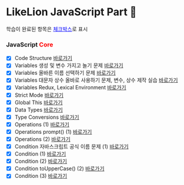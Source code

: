 # LikeLion JavaScript Part 🦁

<p>학습이 완료된 항목은 <span style="color:blue; text-decoration:underline">체크박스</span>로 표시</p>

<h3>JavaScript <span style="color:red;">Core</span></h3>

- [x] Code Structure [바로가기](https://github.com/ukssss/LIKELION-FE/pull/2/commits/becca5fb39ac39f278656d18ffe57271b32f7d46)
- [x] Variables 생성 및 변수 가지고 놀기 문제 [바로가기](https://github.com/ukssss/LIKELION-FE/pull/2/commits/697e31f40d4cd5c449ec5d1212b21bfec6b73697)
- [x] Variables 올바른 이름 선택하기 문제 [바로가기](https://github.com/ukssss/LIKELION-FE/pull/2/commits/4ff29f66e1b057ad173403f30faee0f3dd58b5cc)
- [x] Variables 대문자 상수 올바로 사용하기 문제, 변수, 상수 제작 실습 [바로가기](https://github.com/ukssss/LIKELION-FE/pull/2/commits/1af2c82563a0148b9095244608dd76aa7c652095)
- [x] Variables Redux, Lexical Environment [바로가기](https://github.com/ukssss/LIKELION-FE/pull/2/commits/2d320faf06e7ab8f5f537739f131141ba380e3c9)
- [x] Strict Mode [바로가기](https://github.com/ukssss/LIKELION-FE/pull/2/commits/1ab99b13c146bd3b8a06260cbe62d2f42bfa6ca6)
- [x] Global This [바로가기](https://github.com/ukssss/LIKELION-FE/pull/2/commits/a7297f694b6a082e9f61a7e7bcbe2cbbc16bad52)
- [x] Data Types [바로가기](https://github.com/ukssss/LIKELION-FE/pull/2/commits/7720342e0d2f7790179928bc5455501a39f64e32)
- [x] Type Conversions [바로가기](https://github.com/ukssss/LIKELION-FE/pull/2/commits/5f90d85c7fc94676b94b5234602410af6c34cd50)
- [x] Operations (1) [바로가기](https://github.com/ukssss/LIKELION-FE/pull/2/commits/69bb0fd819a61bc1a370e2f8faf3c2f36e12deff)
- [x] Operations prompt() (1) [바로가기](https://github.com/ukssss/LIKELION-FE/pull/2/commits/b3d7365f67bf3175c9afbaef2cba3f2bea1c4551)
- [x] Operations (2) [바로가기](https://github.com/ukssss/LIKELION-FE/pull/2/commits/23450214b2eff33ab66bd59224e6ad90014e2441)
- [x] Condition 자바스크립트 공식 이름 문제 (1) [바로가기](https://github.com/ukssss/LIKELION-FE/pull/2/commits/a827ed71a1ac1d28c95453cd6dfde7ab38382e30)
- [x] Condition (1) [바로가기](https://github.com/ukssss/LIKELION-FE/pull/2/commits/629de72e9620c69a8437b2e6f3b143b9dc6a6bde)
- [x] Condition (2) [바로가기](https://github.com/ukssss/LIKELION-FE/pull/2/commits/c3cd32267a408fa4ab4f017d27fb9c50438b98f9)
- [x] Condition toUpperCase() (2) [바로가기](https://github.com/ukssss/LIKELION-FE/pull/2/commits/59a2625e7d738f62f62b56915062aeaecd1b5e11)
- [x] Condition (3) [바로가기](https://github.com/ukssss/LIKELION-FE/pull/2/commits/eab78a8ccb3fd817df257fd51cd13bfc1e7e5a1b)
